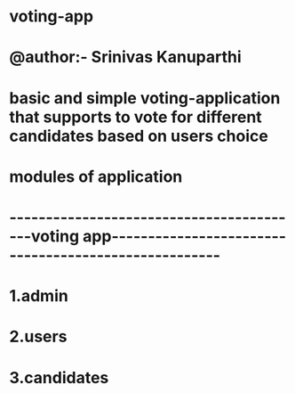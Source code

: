 # voting-app
# @author:- Srinivas Kanuparthi

# basic and simple voting-application that supports to vote for different candidates based on users choice

# modules of application
# -----------------------------------------voting app-----------------------------------------------------
# 1.admin
# 2.users
# 3.candidates
